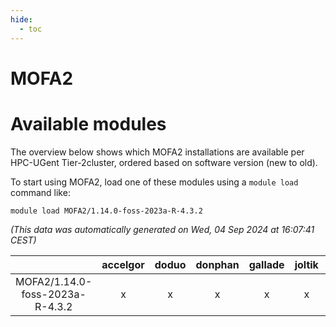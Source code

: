 ```yaml
---
hide:
  - toc
---
```


MOFA2
=====

# Available modules


The overview below shows which MOFA2 installations are available per HPC-UGent Tier-2cluster, ordered based on software version (new to old).

To start using MOFA2, load one of these modules using a `module load` command like:

```shell
module load MOFA2/1.14.0-foss-2023a-R-4.3.2
```

*(This data was automatically generated on Wed, 04 Sep 2024 at 16:07:41 CEST)*  

| |accelgor|doduo|donphan|gallade|joltik|shinx|skitty|
| :---: | :---: | :---: | :---: | :---: | :---: | :---: | :---: |
|MOFA2/1.14.0-foss-2023a-R-4.3.2|x|x|x|x|x|-|x|
